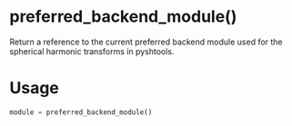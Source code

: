 # preferred_backend_module()

Return a reference to the current preferred backend module used for the
spherical harmonic transforms in pyshtools.

# Usage

```python
module = preferred_backend_module()
```
    